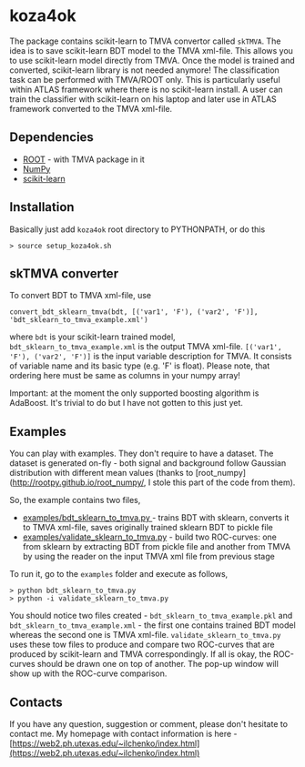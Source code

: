 # koza4ok
The package contains scikit-learn to TMVA convertor called ```skTMVA```. The idea is to save scikit-learn BDT model to the TMVA xml-file. This allows you to use scikit-learn model directly from TMVA. Once the model is trained and converted, scikit-learn library is not needed anymore! The classification task can be performed with TMVA/ROOT only. This is particularly useful within ATLAS framework where there is no scikit-learn install. A user can train the classifier with scikit-learn on his laptop and later use in ATLAS framework converted to the TMVA xml-file. 

## Dependencies
- [ROOT](http://root.cern.ch) - with TMVA package in it
- [NumPy](http://www.numpy.org/)
- [scikit-learn](http://scikit-learn.org/)


## Installation
Basically just add `koza4ok` root directory to PYTHONPATH, or do this
```
> source setup_koza4ok.sh
```

## skTMVA converter

To convert BDT to TMVA xml-file, use
```
convert_bdt_sklearn_tmva(bdt, [('var1', 'F'), ('var2', 'F')], 'bdt_sklearn_to_tmva_example.xml')
```

where ```bdt``` is your scikit-learn trained model, ```bdt_sklearn_to_tmva_example.xml``` is the output TMVA xml-file. ```[('var1', 'F'), ('var2', 'F')]``` is the input variable description for TMVA. It consists of variable name and its basic type (e.g. 'F' is float). Please note, that ordering here must be same as columns in your numpy array!

Important: at the moment the only supported boosting algorithm is AdaBoost. It's trivial to do but I have not gotten to this just yet.

## Examples

You can play with examples. They don't require to have a dataset. The dataset is generated on-fly - both signal and background follow Gaussian distribution with different mean values (thanks to [root_numpy](http://rootpy.github.io/root_numpy/, I stole this part of the code from them).

So, the example contains two files,

- [examples/bdt_sklearn_to_tmva.py ](https://github.com/yuraic/koza4ok/blob/master/examples/bdt_sklearn_to_tmva.py) - trains BDT with sklearn, converts it to TMVA xml-file, saves originally trained sklearn BDT to pickle file
- [examples/validate_sklearn_to_tmva.py](https://github.com/yuraic/koza4ok/blob/master/examples/validate_sklearn_to_tmva.py) - build two ROC-curves: one from sklearn by extracting BDT from pickle file and another from TMVA by using the reader on the input TMVA xml file from previous stage

To run it, go to the ```examples``` folder and execute as follows,

```
> python bdt_sklearn_to_tmva.py 
> python -i validate_sklearn_to_tmva.py
```

You should notice two files created - ```bdt_sklearn_to_tmva_example.pkl``` and ```bdt_sklearn_to_tmva_example.xml``` - the first one contains trained BDT model whereas the second one is TMVA xml-file. ```validate_sklearn_to_tmva.py``` uses these tow files to produce and compare two ROC-curves that are produced by scikit-learn and TMVA correspondingly. If all is okay, the ROC-curves should be drawn one on top of another. The pop-up window will show up with the ROC-curve comparison.

## Contacts

If you have any question, suggestion or comment, please don't hesitate to contact me. My homepage with contact information is here - [https://web2.ph.utexas.edu/~ilchenko/index.html](https://web2.ph.utexas.edu/~ilchenko/index.html)



